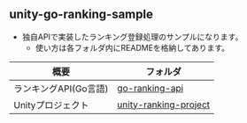 ## unity-go-ranking-sample
* 独自APIで実装したランキング登録処理のサンプルになります。
  * 使い方は各フォルダ内にREADMEを格納してあります。

| 概要 | フォルダ |
| -- | -- |
| ランキングAPI(Go言語) | <a href="go-ranking-api">go-ranking-api</a> |
| Unityプロジェクト | <a href="unity-ranking-project">unity-ranking-project</a> |
